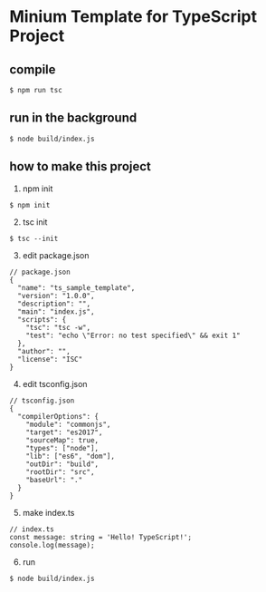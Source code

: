 # Minium Template for TypeScript Project

## compile

`$ npm run tsc`

## run in the background

`$ node build/index.js`

## how to make this project

1. npm init

`$ npm init`

2. tsc init

`$ tsc --init`

3. edit package.json

```
// package.json
{
  "name": "ts_sample_template",
  "version": "1.0.0",
  "description": "",
  "main": "index.js",
  "scripts": {
    "tsc": "tsc -w",
    "test": "echo \"Error: no test specified\" && exit 1"
  },
  "author": "",
  "license": "ISC"
}
```

4. edit tsconfig.json

```
// tsconfig.json
{
  "compilerOptions": {
    "module": "commonjs",
    "target": "es2017",
    "sourceMap": true,
    "types": ["node"],
    "lib": ["es6", "dom"],
    "outDir": "build",
    "rootDir": "src",
    "baseUrl": "."
  }
}
```

5. make index.ts

```
// index.ts
const message: string = 'Hello! TypeScript!';
console.log(message);
```

6. run

`$ node build/index.js`
